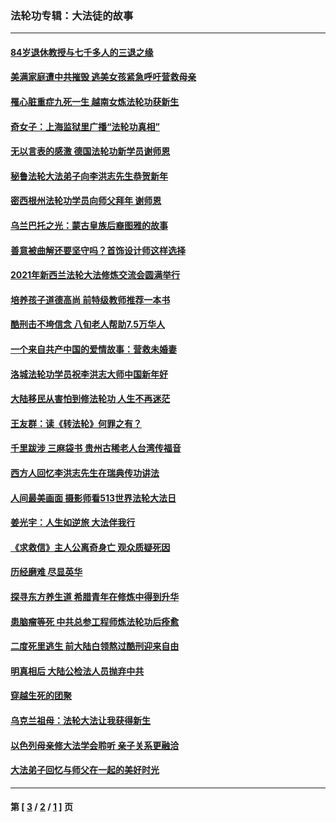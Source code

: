 ### 法轮功专辑：大法徒的故事
---
#### [84岁退休教授与七千多人的三退之缘](../../pages/nf1147481/n13796650.md?09300430) 
#### [美满家庭遭中共摧毁 逃美女孩紧急呼吁营救母亲](../../pages/nf1147481/n13792859.md?09300430) 
#### [罹心脏重症九死一生 越南女炼法轮功获新生](../../pages/nf1147481/n13732766.md?09300430) 
#### [奇女子：上海监狱里广播“法轮功真相”](../../pages/nf1147481/n13726443.md?09300430) 
#### [无以言表的感激 德国法轮功新学员谢师恩](../../pages/nf1147481/n13543790.md?09300430) 
#### [秘鲁法轮大法弟子向李洪志先生恭贺新年](../../pages/nf1147481/n13540182.md?09300430) 
#### [密西根州法轮功学员向师父拜年 谢师恩](../../pages/nf1147481/n13538183.md?09300430) 
#### [乌兰巴托之光：蒙古皇族后裔图雅的故事](../../pages/nf1147481/n13155759.md?09300430) 
#### [善意被曲解还要坚守吗？首饰设计师这样选择](../../pages/nf1147481/n13077575.md?09300430) 
#### [2021年新西兰法轮大法修炼交流会圆满举行](../../pages/nf1147481/n13033149.md?09300430) 
#### [培养孩子道德高尚 前特级教师推荐一本书](../../pages/nf1147481/n12938640.md?09300430) 
#### [酷刑击不垮信念 八旬老人帮助7.5万华人](../../pages/nf1147481/n12880712.md?09300430) 
#### [一个来自共产中国的爱情故事：营救未婚妻](../../pages/nf1147481/n12778386.md?09300430) 
#### [洛城法轮功学员祝李洪志大师中国新年好](../../pages/nf1147481/n12724685.md?09300430) 
#### [大陆移民从害怕到修法轮功 人生不再迷茫](../../pages/nf1147481/n12414325.md?09300430) 
#### [王友群：读《转法轮》何罪之有？](../../pages/nf1147481/n12408647.md?09300430) 
#### [千里跋涉 三麻袋书 贵州古稀老人台湾传福音](../../pages/nf1147481/n12198750.md?09300430) 
#### [西方人回忆李洪志先生在瑞典传功讲法](../../pages/nf1147481/n12099607.md?09300430) 
#### [人间最美画面 摄影师看513世界法轮大法日](../../pages/nf1147481/n12094118.md?09300430) 
#### [姜光宇：人生如逆旅 大法伴我行](../../pages/nf1147481/n12088664.md?09300430) 
#### [《求救信》主人公离奇身亡 观众质疑死因](../../pages/nf1147481/n11845215.md?09300430) 
#### [历经磨难 尽显英华](../../pages/nf1147481/n11723297.md?09300430) 
#### [探寻东方养生道 希腊青年在修炼中得到升华](../../pages/nf1147481/n11494502.md?09300430) 
#### [患脑瘤等死 中共总参工程师炼法轮功后痊愈](../../pages/nf1147481/n11466682.md?09300430) 
#### [二度死里逃生 前大陆白领熬过酷刑迎来自由](../../pages/nf1147481/n11368594.md?09300430) 
#### [明真相后 大陆公检法人员抛弃中共](../../pages/nf1147481/n11358618.md?09300430) 
#### [穿越生死的团聚](../../pages/nf1147481/n11258922.md?09300430) 
#### [乌克兰祖母：法轮大法让我获得新生](../../pages/nf1147481/n11269457.md?09300430) 
#### [以色列母亲修大法学会聆听 亲子关系更融洽](../../pages/nf1147481/n11268195.md?09300430) 
#### [大法弟子回忆与师父在一起的美好时光](../../pages/nf1147481/n11267759.md?09300430) 

---
#### 第 [ [3](./3.md?09300430) / [2](./2.md?09300430) / [1](./1.md?09300430) ] 页
